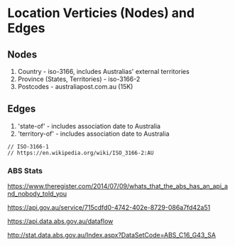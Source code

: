 # Location Verticies (Nodes) and Edges

## Nodes

1. Country - iso-3166, includes Australias' external territories
2. Province (States, Territories) - iso-3166-2
3. Postcodes - australiapost.com.au (15K)

## Edges

1.  'state-of' - includes association date to Australia
2. 'territory-of' - includes association date to Australia

```
// ISO-3166-1
// https://en.wikipedia.org/wiki/ISO_3166-2:AU

```

### ABS Stats

https://www.theregister.com/2014/07/09/whats_that_the_abs_has_an_api_and_nobody_told_you


https://api.gov.au/service/715cdfd0-4742-402e-8729-086a7fd42a51

https://api.data.abs.gov.au/dataflow

http://stat.data.abs.gov.au/Index.aspx?DataSetCode=ABS_C16_G43_SA


